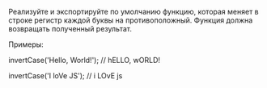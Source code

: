 Реализуйте и экспортируйте по умолчанию функцию, которая меняет в строке регистр каждой буквы на противоположный. Функция должна возвращать полученный результат.

Примеры:

invertCase('Hello, World!');    // hELLO, wORLD!

invertCase('I loVe JS');    // i LOvE js
